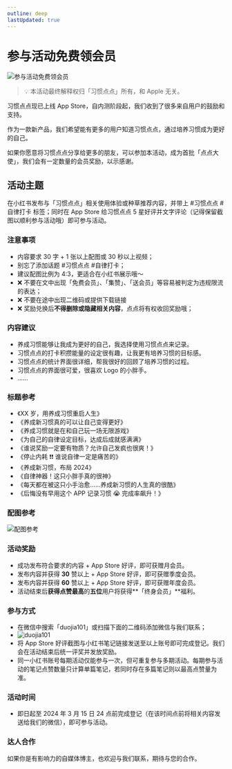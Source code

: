```yaml
---
outline: deep
lastUpdated: true
---
```


# 参与活动免费领会员

![参与活动免费领会员](/images/gift-banner.jpg)

> 💡 本活动最终解释权归「习惯点点」所有，和 Apple 无关。

习惯点点现已上线 App Store，自内测阶段起，我们收到了很多来自用户的鼓励和支持。

作为一款新产品，我们希望能有更多的用户知道习惯点点，通过培养习惯成为更好的自己。

如果你愿意将习惯点点分享给更多的朋友，可以参加本活动，成为首批「点点大使」，我们会有一定数量的会员奖励，以示感谢。

## 活动主题

在小红书发布与「习惯点点」相关使用体验或种草推荐内容，并带上 #习惯点点 #自律打卡 标签；同时在 App Store 给习惯点点 5 星好评并文字评论（记得保留截图以顺利参与活动哦）即可参与活动。

### 注意事项

- 内容要求 30 字 + 1 张以上配图或 30 秒以上视频；
- 别忘了添加话题 #习惯点点 #自律打卡；
- 建议配图比例为 4:3，更适合在小红书展示哦～
- ❌ 不要在文中出现「免费会员」、「集赞」、「送会员」等容易被判定为违规限流的表达；
- ❌ 不要在途中出现二维码或提供下载链接
- ❌ 奖励兑换后**不得删除或隐藏相关内容**，点点将有权收回奖励哦；

### 内容建议

- 养成习惯能够让我成为更好的自己，我选择使用习惯点点来记录。
- 习惯点点的打卡积攒能量的设定很有趣，让我更有培养习惯的目标感。
- 习惯点点的统计界面很详细，帮我很好的回顾了培养习惯的过程。
- 习惯点点的界面很可爱，很喜欢 Logo 的小胖手。
- ……

### 标题参考

- 《XX 岁，用养成习惯重启人生》
- 《养成新习惯真的可以让自己变得更好》
- 《养成习惯就是在和自己玩一场无限游戏》
- 《为自己的自律设定目标，达成后成就感满满》
- 《谁说奖励一定要有物质？允许自己发疯也很爽！》
- 《停止内耗 ❗️❗️ 谁说自律一定是痛苦的》
- 《养成新习惯，布局 2024》
- 《自律神器！这只小胖手真的很神》
- 《每天都在被这只小手治愈……养成新习惯的人生真的很酷》
- 《后悔没有早用这个 APP 记录习惯 😭 完成率飙升！》

### 配图参考

![配图参考](/images/gift.png)

### 活动奖励

- 成功发布符合要求的内容 + App Store 好评，即可获赠月会员。
- 发布内容并获得 **30** 赞以上 + App Store 好评，即可获赠季度会员。
- 发布内容并获得 **60** 赞以上 + App Store 好评，即可获赠年度会员。
- 活动结束后**获得点赞最高**的**五位**用户将获得**「终身会员」**福利。

### 参与方式

- 在微信中搜索「duojia101」或扫描下面的二维码添加微信与我们联系；
- ![duojia101](/images/wx.png)
- 将 App Store 好评截图与小红书笔记链接发送至以上账号即可完成登记。我们会在活动结束后统一评奖并发放奖励。
- 同一小红书账号每期活动仅能参与一次，但可重复参与多期活动。每期参与活动的笔记点赞数量只计算单篇笔记，若同时存在多篇笔记则以最高点赞量为准。

### 活动时间

- 即日起至 2024 年 3 月 15 日 24 点前完成登记（在该时间点前将相关内容发送给我们的微信），即可参与活动。

### 达人合作

如果你是有影响力的自媒体博主，也欢迎与我们联系，期待与您的合作。
